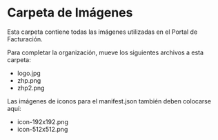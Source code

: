# Carpeta de Imágenes

Esta carpeta contiene todas las imágenes utilizadas en el Portal de Facturación.

Para completar la organización, mueve los siguientes archivos a esta carpeta:
- logo.jpg
- zhp.png
- zhp2.png

Las imágenes de iconos para el manifest.json también deben colocarse aquí:
- icon-192x192.png
- icon-512x512.png